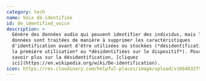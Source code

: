 ```yaml
---
category: tech
name: Voix dé-identifiée
id: de_identified_voice
description: >
  Génère des données audio qui peuvent identifier des individus, mais les
  données sont traitées de manière à supprimer les caractéristiques
  d'identification avant d'être utilisées ou stockées (*désidentification avant
  la premiére utilisation* ou *désidentifiées sur le dispositif*). Pour en
  savoir plus sur la désidentification, [cliquez
  ici](https://en.wikipedia.org/wiki/De-identification).
icon: https://res.cloudinary.com/helpful-places/image/upload/v1664832799/dtpr-icons/tech/blue/voice_n42do2.svg
---
```

